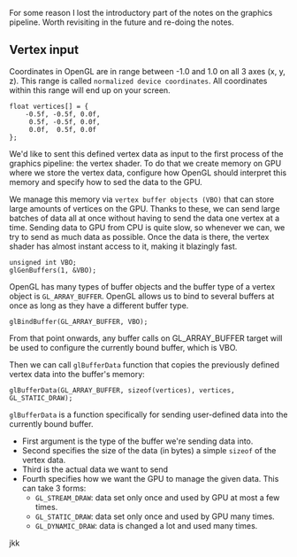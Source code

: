 For some reason I lost the introductory part of the notes on the graphics pipeline. Worth revisiting in the future and re-doing the notes.

## Vertex input

Coordinates in OpenGL are in range between -1.0 and 1.0 on all 3 axes (x, y, z). This range is called `normalized device coordinates`. All coordinates within this range will end up on your screen.

```
float vertices[] = {
    -0.5f, -0.5f, 0.0f,
     0.5f, -0.5f, 0.0f,
     0.0f,  0.5f, 0.0f
};
```

We'd like to sent this defined vertex data as input to the first process of the graphics pipeline: the vertex shader. To do that we create memory on GPU where we store the vertex data, configure how OpenGL should interpret this memory and specify how to sed the data to the GPU.

We manage this memory via `vertex buffer objects (VBO)` that can store large amounts of vertices on the GPU. Thanks to these, we can send large batches of data all at once without having to send the data one vertex at a time. Sending data to GPU from CPU is quite slow, so whenever we can, we try to send as much data as possible. Once the data is there, the vertex shader has almost instant access to it, making it blazingly fast.

``` generating a buffer
unsigned int VBO;
glGenBuffers(1, &VBO);
```
OpenGL has many types of buffer objects and the buffer type of a vertex object is `GL_ARRAY_BUFFER`. OpenGL allows us to bind to several buffers at once as long as they have a different buffer type.

``` binding the buffer
glBindBuffer(GL_ARRAY_BUFFER, VBO);
```

From that point onwards, any buffer calls on GL_ARRAY_BUFFER target will be used to configure the currently bound buffer, which is VBO.

Then we can call `glBufferData` function that copies the previously defined vertex data into the buffer's memory:

```
glBufferData(GL_ARRAY_BUFFER, sizeof(vertices), vertices, GL_STATIC_DRAW);
```

`glBufferData` is a function specifically for sending user-defined data into the currently bound buffer. 
- First argument is the type of the buffer we're sending data into. 
- Second specifies the size of the data (in bytes) a simple `sizeof` of the vertex data.
- Third is the actual data we want to send
- Fourth specifies how we want the GPU to manage the given data. This can take 3 forms:
    - `GL_STREAM_DRAW`: data set only once and used by GPU at most a few times.
    - `GL_STATIC_DRAW`: data set only once and used by GPU many times.
    - `GL_DYNAMIC_DRAW`: data is changed a lot and used many times.

jkk
